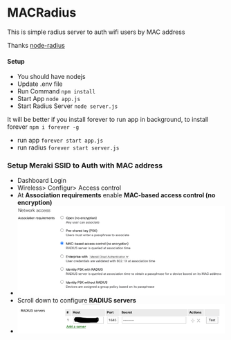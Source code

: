 # MACRadius
<p> This is simple radius server to auth wifi users by MAC address<p>
<p>Thanks <a href="https://github.com/retailnext/node-radius"> node-radius </a></p>
<h4>Setup </h4>
<ul>
    <li>You should have nodejs</li>
    <li>Update .env file </li>
     <li>Run Command  <code>npm install</code></li>
     <li>Start App <code>node app.js</code></li>
     <li>Start Radius Server <code>node server.js</code></li>
</ul>
<p>
It will be better if you install forever to run app in background, to install forever <code>npm i forever -g</code> 
</p>
<ul>
<li>
run app <code>forever start app.js</code> 
</li>
<li>
run radius <code>forever start server.js</code> 
</li>
</ul>
<h3>Setup Meraki SSID to Auth with MAC address</h3>

<ul>
    <li>Dashboard Login</li>    
    <li>Wireless> Configur> Access control </li>  
    <li> At <b>Association requirements</b> enable <b> MAC-based access control (no encryption)</b></li> 
    <li><img src="https://github.com/MustafaSaleh/MACRadius/blob/master/setup_meraki_mac_auth/ass_req.png?raw=true" alt="meraki" /></li>
    <li>Scroll down to configure <b>RADIUS servers</b></li>
    <li><img src="https://github.com/MustafaSaleh/MACRadius/blob/master/setup_meraki_mac_auth/radius.png?raw=true" alt="meraki" /></li>
    
    
</ul>

